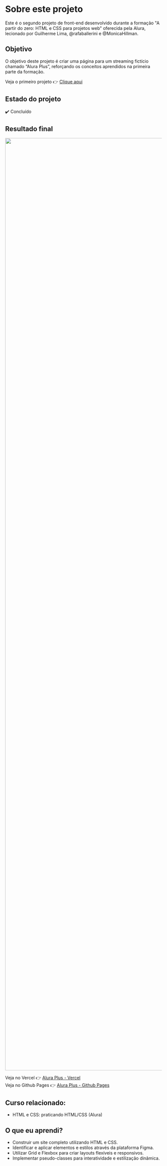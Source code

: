 # Sobre este projeto

Este é o segundo projeto de front-end desenvolvido durante a formação "A partir do zero: HTML e CSS para projetos web" oferecida pela Alura, lecionado por Guilherme Lima, @rafaballerini e @MonicaHillman.

## Objetivo

O objetivo deste projeto é criar uma página para um streaming fictício chamado “Alura Plus”, reforçando os conceitos aprendidos na primeira parte da formação.

Veja o primeiro projeto 👉 [Clique aqui](https://github.com/LucasCatuyama/Alura-my-portfolio-page-from-scratch)

## Estado do projeto

✔️ Concluído

## Resultado final
<p align="center">
  <img src="https://github.com/LucasCatuyama/Alura_aluraplus/assets/67424170/28b40e06-b60b-4858-ab54-23dc9f6c574c" height="3000" alt="Descrição da Imagem">
</p>

Veja no Vercel 👉 [Alura Plus - Vercel](https://alura-aluraplus-lucascatuyama.vercel.app/) <br>
Veja no Github Pages 👉 [Alura Plus - Github Pages](https://lucascatuyama.github.io/Alura_aluraplus/)

## Curso relacionado:
- HTML e CSS: praticando HTML/CSS (Alura)

## O que eu aprendi?

- Construir um site completo utilizando HTML e CSS.
- Identificar e aplicar elementos e estilos através da plataforma Figma.
- Utilizar Grid e Flexbox para criar layouts flexíveis e responsivos.
- Implementar pseudo-classes para interatividade e estilização dinâmica.

